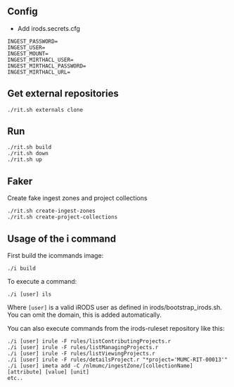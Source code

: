 ## Config
* Add irods.secrets.cfg
```
INGEST_PASSWORD=
INGEST_USER=
INGEST_MOUNT=
INGEST_MIRTHACL_USER=
INGEST_MIRTHACL_PASSWORD=
INGEST_MIRTHACL_URL=
```
## Get external repositories

```
./rit.sh externals clone
```

## Run
```
./rit.sh build
./rit.sh down
./rit.sh up
```

## Faker
Create fake ingest zones and project collections
```
./rit.sh create-ingest-zones
./rit.sh create-project-collections
```

## Usage of the i command
First build the icommands image:
```
./i build
```
To execute a command:
```
./i [user] ils
```
Where `[user]` is a valid iRODS user as defined in irods/bootstrap_irods.sh. 
You can omit the domain, this is added automatically. 

You can also execute commands from the irods-ruleset repository like this:
```
./i [user] irule -F rules/listContributingProjects.r
./i [user] irule -F rules/listManagingProjects.r
./i [user] irule -F rules/listViewingProjects.r
./i [user] irule -F rules/detailsProject.r "*project='MUMC-RIT-00013'"
./i [user] imeta add -C /nlmumc/ingestZone/[collectionName] [attribute] [value] [unit]
etc..
```
